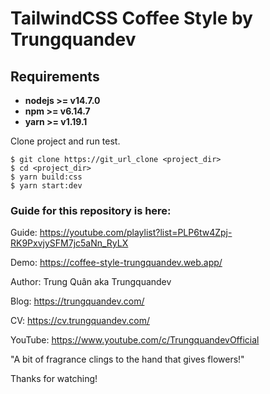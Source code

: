 # TailwindCSS Coffee Style by Trungquandev

## Requirements

* **nodejs >= v14.7.0**
* **npm >= v6.14.7**
* **yarn >= v1.19.1**

Clone project and run test.

```
$ git clone https://git_url_clone <project_dir>
$ cd <project_dir>
$ yarn build:css
$ yarn start:dev
```

### Guide for this repository is here:

Guide: https://youtube.com/playlist?list=PLP6tw4Zpj-RK9PxvjySFM7jc5aNn_RyLX

Demo: https://coffee-style-trungquandev.web.app/

Author: Trung Quân aka Trungquandev

Blog: https://trungquandev.com/

CV: https://cv.trungquandev.com/

YouTube: https://www.youtube.com/c/TrungquandevOfficial

"A bit of fragrance clings to the hand that gives flowers!"

Thanks for watching!